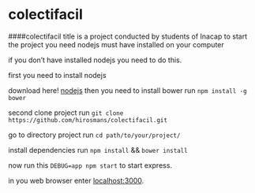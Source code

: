 
# colectifacil

####colectifacil title is a project conducted by students of Inacap
to start the project you need nodejs must have installed on your computer

if you don’t have installed nodejs you need to do this.

first you need to install nodejs 

download here! [nodejs](https://nodejs.org/en/)
then you need to install bower run `npm install -g bower`

second clone project
run `git clone https://github.com/hirosmans/colectifacil.git`	

go to directory project
run `cd path/to/your/project/`

install dependencies
run `npm install` && `bower install`

now run this `DEBUG=app npm start` to start express.

in you web browser enter [localhost:3000](localhost:3000/).



